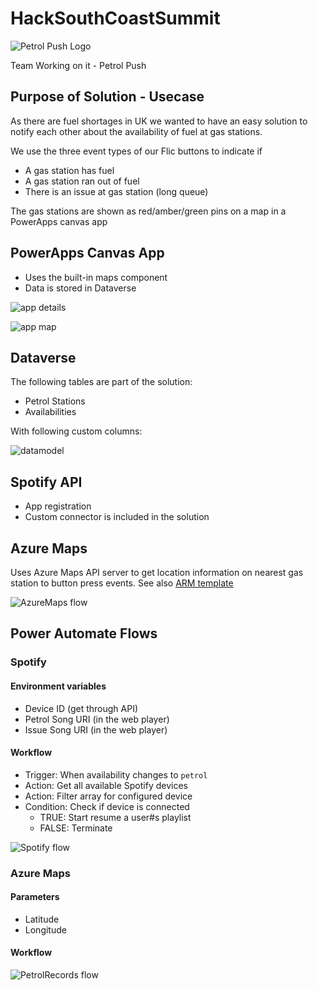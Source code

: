 # HackSouthCoastSummit

![Petrol Push Logo](docs/Petrol%20Push.png)

Team Working on it - Petrol Push

## Purpose of Solution - Usecase

As there are fuel shortages in UK we wanted to have an easy solution to notify each other about the availability of fuel at gas stations.

We use the three event types of our Flic buttons to indicate if

- A gas station has fuel
- A gas station ran out of fuel
- There is an issue at gas station (long queue)

The gas stations are shown as red/amber/green pins on a map in a PowerApps canvas app

## PowerApps Canvas App

* Uses the built-in maps component
* Data is stored in Dataverse

![app details](docs/App-Details.png)

![app map](docs/App-Map.png)

## Dataverse

The following tables are part of the solution:

* Petrol Stations
* Availabilities

With following custom columns:

![datamodel](/docs/PetrolPush-datamodel.png)

## Spotify API

* App registration
* Custom connector is included in the solution

## Azure Maps

Uses Azure Maps API server to get location information on nearest gas station to button press events. See also [ARM template](src/AzureMaps_ARM.json)

![AzureMaps flow](docs/AzureMaps-flow.png)

## Power Automate Flows

### Spotify

#### Environment variables

* Device ID (get through API)
* Petrol Song URI (in the web player)
* Issue Song URI (in the web player)

#### Workflow

* Trigger: When availability changes to `petrol`
* Action: Get all available Spotify devices
* Action: Filter array for configured device
* Condition: Check if device is connected
  * TRUE: Start resume a user#s playlist
  * FALSE: Terminate

![Spotify flow](docs/PetrolPush-FlowSpotify.png)

### Azure Maps

#### Parameters
* Latitude
* Longitude

#### Workflow

![PetrolRecords flow](docs/PetrolRecords-flow.png)

